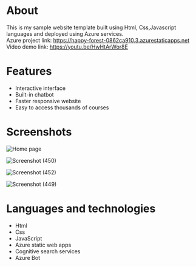 # About
This is my sample website template built using Html, Css,Javascript languages and deployed using Azure services.     
Azure project link: https://happy-forest-0862ca910.3.azurestaticapps.net     
Video demo link: https://youtu.be/HwHtArWor8E
# Features
- Interactive interface    
- Built-in chatbot    
- Faster responsive website    
- Easy to access thousands of courses    
# Screenshots
![Home page](https://github.com/sankethp44/Cooking-Starter/assets/122307186/39ccec84-0ff8-442c-9a6a-c98bb5713f15)

![Screenshot (450)](https://github.com/sankethp44/Cooking-Starter/assets/122307186/aae60f8b-5f5d-44eb-9a41-1cc29e4c3993)

![Screenshot (452)](https://github.com/sankethp44/Cooking-Starter/assets/122307186/ab1ce9f5-5960-48b1-96e7-f90d7085bae3)

![Screenshot (449)](https://github.com/sankethp44/Cooking-Starter/assets/122307186/55bca730-d549-4920-9ecc-5fb17ae077a0)


# Languages and technologies
- Html    
- Css    
- JavaScript    
- Azure static web apps    
- Cognitive search services    
- Azure Bot   
